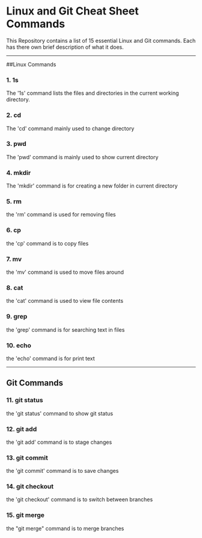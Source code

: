 
# Linux and Git Cheat Sheet Commands

This Repository contains a list of 15 essential Linux and Git commands.
Each has there own brief description of what it does.

---

##Linux Commands

### 1. 1s
The '1s' command lists the files and directories in the current working directory.

### 2. cd
The 'cd' command mainly used to change directory

### 3. pwd
The 'pwd' command is mainly used to show current directory

### 4. mkdir
The 'mkdir' command is for creating a new folder in current directory

### 5. rm
the 'rm' command is used for removing files

### 6. cp
the 'cp' command is to copy files

### 7. mv
the 'mv' command is used to move files around

### 8. cat
the 'cat' command is used to view file contents

### 9. grep
the 'grep' command is for searching text in files

### 10. echo 
the 'echo' command is for print text

---

## Git Commands

### 11. git status
the 'git status' command to show git status

### 12. git add
the 'git add' command is to stage changes

### 13. git commit
the 'git commit' command is to save changes

### 14. git checkout
the 'git checkout' command is to switch between branches

### 15. git merge
the "git merge" command is to merge branches
